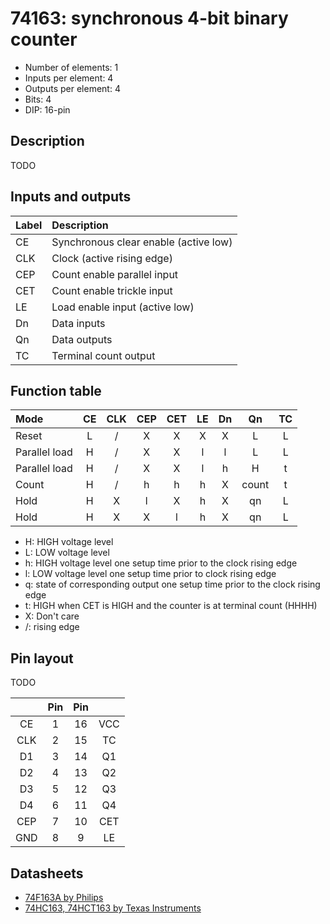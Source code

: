 # 74163: synchronous 4-bit binary counter

- Number of elements: 1
- Inputs per element: 4
- Outputs per element: 4
- Bits: 4
- DIP: 16-pin

## Description

TODO


## Inputs and outputs

| Label | Description                             |
|:----- |:--------------------------------------- |
| CE    | Synchronous clear enable (active low)   |
| CLK   | Clock (active rising edge)              |
| CEP   | Count enable parallel input             |
| CET   | Count enable trickle input              |
| LE    | Load enable input (active low)          |
| Dn    | Data inputs                             |
| Qn    | Data outputs                            |
| TC    | Terminal count output                   |

## Function table

| Mode          | CE  | CLK | CEP | CET | LE  | Dn  | Qn    | TC  |
|:------------- |:---:|:---:|:---:|:---:|:---:|:---:|:-----:|:---:|
| Reset         | L   | /   | X   | X   | X   | X   | L     | L   |
| Parallel load | H   | /   | X   | X   | l   | l   | L     | L   |
| Parallel load | H   | /   | X   | X   | l   | h   | H     | t   |
| Count         | H   | /   | h   | h   | h   | X   | count | t   |
| Hold          | H   | X   | l   | X   | h   | X   | qn    | L   |
| Hold          | H   | X   | X   | l   | h   | X   | qn    | L   |

- H: HIGH voltage level
- L: LOW voltage level
- h: HIGH voltage level one setup time prior to the clock rising edge
- l: LOW voltage level one setup time prior to clock rising edge
- q: state of corresponding output one setup time prior to the clock rising edge
- t: HIGH when CET is HIGH and the counter is at terminal count (HHHH)
- X: Don't care
- /: rising edge

## Pin layout

TODO

|     | Pin | Pin |     |
|:---:|:---:|:---:|:---:|
| CE  |   1 |  16 | VCC |
| CLK |   2 |  15 | TC  |
| D1  |   3 |  14 | Q1  |
| D2  |   4 |  13 | Q2  |
| D3  |   5 |  12 | Q3  |
| D4  |   6 |  11 | Q4  |
| CEP |   7 |  10 | CET |
| GND |   8 |   9 | LE  |

## Datasheets

- [74F163A by Philips](http://www.nxp.com/documents/data_sheet/74F161A_163A.pdf)
- [74HC163, 74HCT163 by Texas Instruments](http://www.nxp.com/documents/data_sheet/74HC_HCT161_CNV.pdf)
